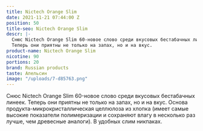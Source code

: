 ```yaml
---
title: Nictech Orange Slim
date: 2021-11-21 07:44:00 Z
position: 50
title-seo: Nictech Orange Slim
descr: |-
  Снюс Nictech Orange Slim 60-новое слово среди вкусовых бестабачных линеек.
  Теперь они приятны не только на запах, но и на вкус.
product-name: Nictech Orange Slim
nicotine: 90
portions: 20
brand: Russian products
taste: Апельсин
image: "/uploads/7-d85763.png"
---
```


Снюс Nictech Orange Slim 60-новое слово среди вкусовых бестабачных линеек.
Теперь они приятны не только на запах, но и на вкус.
Основа продукта-микрокристаллическая целлюлоза из хлопка (имеет самые высокие показатели полимеризации и сохраняют влагу в несколько раз лучше, чем древесные аналоги).
В удобных слим никпаках.